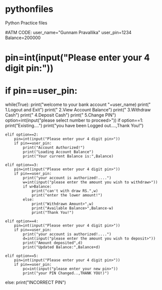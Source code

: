 # pythonfiles
Python Practice files
















#ATM CODE:
user_name="Gunnam Pravallika"
user_pin=1234
Balance=200000
# pin=int(input("Please enter your 4 digit pin:"))
# if pin==user_pin:
while(True):
    print("welcome to your bank account "+user_name)
    print(" 1.Logout and Exit")
    print(" 2.View Account Balance")
    print(" 3.Withdraw Cash")
    print(" 4.Deposit Cash")
    print(" 5.Change PIN")
    option=int(input("please select number to proceed>"))
    if option==1:
        print("Existing....")
        print("you have been Logged out....,Thank You!")
    
    elif option==2:
        pin=int(input("Please enter your 4 digit pin>"))
        if pin==user_pin:
            print("Account Authorized!")
            print("Loading Account Balance")
            print("Your current Balance is:",Balance)
    
    elif option==3:
        pin=int(input("Please enter your 4 digit pin>"))
        if pin==user_pin:
            print("your account is authorized!....") 
            w=int(input("please enter the amount you wish to withdraw>"))
            if w>Balance:
                print("can't with draw RS.",w)
                print("enter the lower amount!")
            else:
                print("Withdrawn Amount>",w)
                print("Available Balance>",Balance-w)
                print("Thank You!")

    elif option==4:
        pin=int(input("Please enter your 4 digit pin>"))
        if pin==user_pin:
            print("your account is authorized!....")
            d=int(input("please enter the amount you wish to deposit>"))
            print("Amount deposited",d)
            print("Updated Balance:",Balance+d)

    elif option==5:
        pin=int(input("Please enter your 4 digit pin>"))
        if pin==user_pin:
            pc=int(input("please enter your new pin>"))
            print("your PIN Changed..,THANK YOU!)")
else:
    print("INCORRECT PIN")
